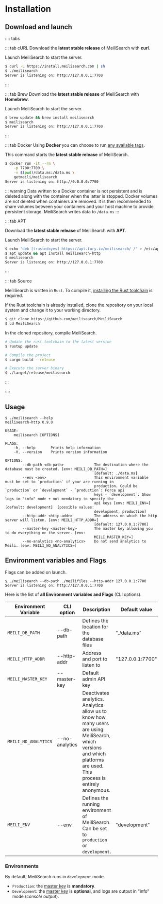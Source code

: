 # Installation

## Download and launch

:::: tabs

::: tab cURL
Download the **latest stable release** of MeiliSearch with **curl**.

Launch MeiliSearch to start the server.

```bash
$ curl -L https://install.meilisearch.com | sh
$ ./meilisearch
Server is listening on: http://127.0.0.1:7700
```

:::

::: tab Brew
Download the **latest stable release** of MeiliSearch with **Homebrew**.

Launch MeiliSearch to start the server.

```bash
$ brew update && brew install meilisearch
$ meilisearch
Server is listening on: http://127.0.0.1:7700
```

:::

::: tab Docker
Using **Docker** you can choose to run [any available tags](https://hub.docker.com/r/getmeili/meilisearch/tags).

This command starts the **latest stable release** of MeiliSearch.

```bash
$ docker run -it --rm \
    -p 7700:7700 \
    -v $(pwd)/data.ms:/data.ms \
    getmeili/meilisearch
Server is listening on: http://0.0.0.0:7700
```

::: warning
Data written to a Docker container is not persistent and is deleted along with the container when the latter is stopped. Docker volumes are not deleted when containers are removed. It is then recommended to share volumes between your containers and your host machine to provide persistent storage. MeiliSearch writes data to `/data.ms`
:::

::: tab APT

Download the **latest stable release** of MeiliSearch with **APT**.

Launch MeiliSearch to start the server.

```bash
$ echo "deb [trusted=yes] https://apt.fury.io/meilisearch/ /" > /etc/apt/sources.list.d/fury.list
$ apt update && apt install meilisearch-http
$ meilisearch
Server is listening on: http://127.0.0.1:7700
```

:::

::: tab Source

MeiliSearch is written in `Rust`. To compile it, [installing the Rust toolchain](https://www.rust-lang.org/tools/install) is required.

If the Rust toolchain is already installed, clone the repository on your local system and change it to your working directory.

```bash
$ git clone https://github.com/meilisearch/MeiliSearch
$ cd MeiliSearch
```

In the cloned repository, compile MeiliSearch.

```bash
# Update the rust toolchain to the latest version
$ rustup update

# Compile the project
$ cargo build --release

# Execute the server binary
$ ./target/release/meilisearch
```

:::

::::

## Usage

```
$ ./meilisearch --help
meilisearch-http 0.9.0

USAGE:
    meilisearch [OPTIONS]

FLAGS:
    -h, --help       Prints help information
    -V, --version    Prints version information

OPTIONS:
        --db-path <db-path>              The destination where the database must be created. [env: MEILI_DB_PATH=]
                                         [default: ./data.ms]
        --env <env>                      This environment variable must be set to `production` if your are running in
                                         production. Could be `production` or `development` - `production`: Force api
                                         keys - `development`: Show logs in "info" mode + not mendatory to specify the
                                         api keys [env: MEILI_ENV=]  [default: development]  [possible values:
                                         development, production]
        --http-addr <http-addr>          The address on which the http server will listen. [env: MEILI_HTTP_ADDR=]
                                         [default: 127.0.0.1:7700]
        --master-key <master-key>        The master key allowing you to do everything on the server. [env:
                                         MEILI_MASTER_KEY=]
        --no-analytics <no-analytics>    Do not send analytics to Meili. [env: MEILI_NO_ANALYTICS=]
```

## Environment variables and Flags

Flags can be added on launch.

```
$ ./meilisearch --db-path ./meilifiles --http-addr 127.0.0.1:7700
Server is listening on: http://127.0.0.1:7700
```

Here is the list of **all Environment variables and Flags** (CLI options).

| Environment Variable | CLI option     | Description                                                                                                                                                               | Default value    |
| -------------------- | -------------- | ------------------------------------------------------------------------------------------------------------------------------------------------------------------------- | ---------------- |
| `MEILI_DB_PATH`      | --db-path      | Defines the location for the database files                                                                                                                               | "./data.ms"      |
| `MEILI_HTTP_ADDR`    | --http-addr    | Address and port to listen to                                                                                                                                             | "127.0.0.1:7700" |
| `MEILI_MASTER_KEY`   | --master-key   | Default admin API key                                                                                                                                                     |                  |
| `MEILI_NO_ANALYTICS` | --no-analytics | Deactivates analytics. Analytics allow us to know how many users are using MeiliSearch, which versions and which platforms are used. This process is entirely anonymous. |                  |
| `MEILI_ENV`          | --env          | Defines the running environment of MeiliSearch. Can be set to `production` or `development`.                                                                              | "development"    |

### Environments

By default, MeiliSearch runs in `development` mode.

- `Production`: the [master key](/guides/advanced_guides/authentication.md) is **mandatory**.
- `Development`: the [master key](/guides/advanced_guides/authentication.md) is **optional**, and logs are output in "info" mode (_console output_).
